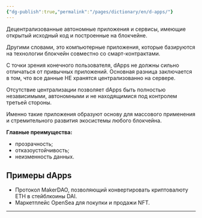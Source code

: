 ```yaml
---
{"dg-publish":true,"permalink":"/pages/dictionary/en/d-apps/"}
---
```



Децентрализованные автономные приложения и сервисы, имеющие открытый исходный код и построенные на блокчейне.

Другими словами, это компьютерные приложения, которые базируются на технологии блокчейн совместно со смарт-контрактами.

С точки зрения конечного пользователя, dApps не должны сильно отличаться от привычных приложений. Основная разница заключается в том, что все данные НЕ хранятся централизованно на сервере.

Отсутствие централизации позволяет dApps быть полностью независимыми, автономными и не находящимися под контролем третьей стороны.

Именно такие приложения образуют основу для массового применения и стремительного развития экосистемы любого блокчейна.

**Главные преимущества:**

* прозрачность;
* отказоустойчивость;
* неизменность данных.

## Примеры dApps

* Протокол MakerDAO, позволяющий конвертировать криптовалюту ETH в стейблкоины DAI.
* Маркетплейс OpenSea для покупки и продажи NFT.

---
